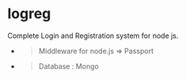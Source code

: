 # logreg
Complete Login and Registration system for node js.

- > Middleware for node.js => Passport
- > Database : Mongo

